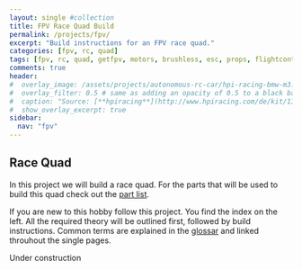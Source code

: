 ```yaml
---
layout: single #collection
title: FPV Race Quad Build
permalink: /projects/fpv/
excerpt: "Build instructions for an FPV race quad."
categories: [fpv, rc, quad]
tags: [fpv, rc, quad, getfpv, motors, brushless, esc, props, flightcontroller, antennas, camera, goggles, frsky, fatshark]
comments: true
header:
#  overlay_image: /assets/projects/autonomous-rc-car/hpi-racing-bmw-m3.png
#  overlay_filter: 0.5 # same as adding an opacity of 0.5 to a black background
#  caption: "Source: [**hpiracing**](http://www.hpiracing.com/de/kit/114343)"
#  show_overlay_excerpt: true
sidebar:
  nav: "fpv"
---
```


## Race Quad

In this project we will build a race quad. For the parts that will be used to build this quad check out the [part list](/projects/fpv/components).


If you are new to this hobby follow this project. You find the index on the left. All the required theory will be outlined first, followed by build instructions. Common terms are explained in the [glossar](/projects/fpv-quad/fpv-glossar) and linked throuhout the single pages.

Under construction
